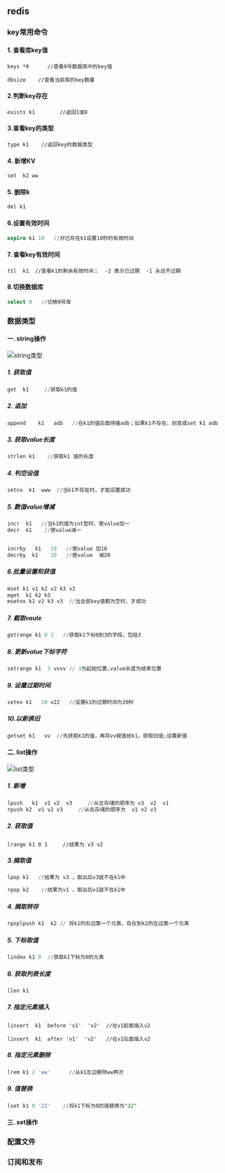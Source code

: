 ## redis

### key常用命令

#### 1. 查看库key值

~~~nosql
keys *0      //查看0号数据库中的key值

dbsize    //查看当前库的key数量
~~~

#### 2.判断key存在

~~~nosql
exists k1        //返回1或0
~~~

#### 3.查看key的类型

~~~nosql
type k1    //返回key的数据类型
~~~

#### 4. 新增KV

~~~nosql
set  k2 ww
~~~

#### 5. 删除k

~~~nosql
del k1   
~~~

#### 6.设置有效时间

~~~sql
expire k1 10   //对已存在k1设置10秒的有效时间
~~~

#### 7. 查看key有效时间

~~~sqll
ttl  k1  //查看k1的剩余有效时间；  -2 表示已过期  -1 永远不过期
~~~

#### 8.切换数据库

~~~sql
select 0   //切换0号库
~~~

### 数据类型

#### 一. string操作

![string类型](\string类型.jpg)

##### 1. 获取值

~~~sql
get  k1     //获取k1的值
~~~

#####  2. 追加

~~~sql
append    k1   adb   //在k1的值后面拼接adb；如果k1不存在，则变成set k1 adb
~~~

##### 3. 获取value长度

~~~sql
strlen k1    //获取k1 值的长度
~~~

##### 4. 判空设值

~~~sql
setnx  k1  www  //当k1不存在时，才能设置成功
~~~

##### 5. 数值value增减

~~~sql
incr  k1   //当k1的值为int型时，使value加一
decr  k1    //使value减一 


incrby   k1   10   //使value 加10
decrby  k1    20   //使value  减20
~~~

##### 6.批量设置和获值

~~~sql
mset k1 v1 k2 v2 k3 v3   
mget  k1 k2 k3
msetnx k1 v2 k3 v3  //当全部key值都为空时，才成功
~~~

##### 7. 截取vaule

~~~sql
getrange k1 0 3   //获取k1下标0到3的字段，包括3
~~~



##### 8. 更新value下标字符

~~~sql
setrange k1  3 vvvv // 3为起始位置,value长度为结束位置
~~~

##### 9. 设置过期时间

~~~sql
setex k1   20 v22   //设置k1的过期时间为20秒
~~~

##### 10.以新换旧

~~~sql
getset k1   vv  //先获取k1的值，再将vv赋值给k1，获取旧值;设置新值
~~~

#### 二. list操作

![list类型](\list类型.jpg)

##### 1. 新增

~~~sql
lpush   k1  v1 v2  v3     //从左存储的顺序为 v3  v2  v1  
rpush k2  v1 v2 v3     //从右存储的顺序为  v1 v2 v3
~~~

##### 2. 获取值

~~~sqp
lrange k1 0 1     //结果为 v3 v2 
~~~

##### 3.摘取值

~~~sql
lpop k1   //结果为 v3 ，取出后v3就不在k1中

rpop k2    //结果为v1 ，取出后v1就不在k1中
~~~

##### 4. 摘取转存

~~~sql
rpoplpush k1  k2 // 将k1的右边第一个元素，存在到k2的左边第一个元素
~~~

##### 5. 下标取值

~~~sql
lindex k1 0  //获取k1下标为0的元素
~~~

##### 6. 获取列表长度

~~~sql
llen k1   
~~~

##### 7. 指定元素插入

~~~ 
linsert  k1  before 'v1'  'v2'  //在v1前面插入v2

linsert  k1  after 'v1'  'v2'   //在v1后面插入v2

~~~

##### 8. 指定元素删除

~~~sql
lrem k1 2 'ww'      //从k1左边删除ww两次
~~~

##### 9. 值替换

~~~sql
lset k1 0 '22'    //将k1下标为0的值替换为"22"
~~~



#### 三. set操作







##### 











### 配置文件

 

### 订阅和发布



























